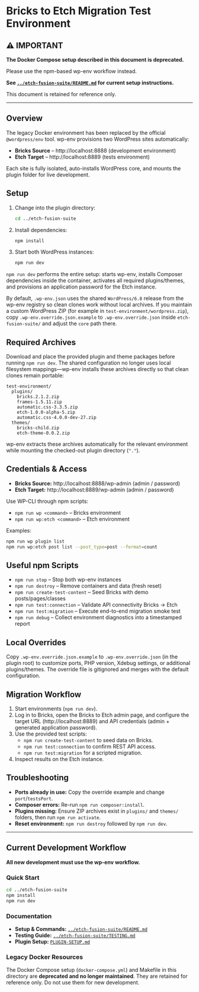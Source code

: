 # Bricks to Etch Migration Test Environment

## ⚠️ IMPORTANT

**The Docker Compose setup described in this document is deprecated.**

Please use the npm-based wp-env workflow instead.

**See [`../etch-fusion-suite/README.md`](../etch-fusion-suite/README.md) for current setup instructions.**

This document is retained for reference only.

---

## Overview

The legacy Docker environment has been replaced by the official `@wordpress/env` tool. wp-env provisions two WordPress sites automatically:

- **Bricks Source** – http://localhost:8888 (development environment)
- **Etch Target** – http://localhost:8889 (tests environment)

Each site is fully isolated, auto-installs WordPress core, and mounts the plugin folder for live development.

## Setup

1. Change into the plugin directory:
   ```bash
   cd ../etch-fusion-suite
   ```
2. Install dependencies:
   ```bash
   npm install
   ```
3. Start both WordPress instances:
   ```bash
   npm run dev
   ```

`npm run dev` performs the entire setup: starts wp-env, installs Composer dependencies inside the container, activates all required plugins/themes, and provisions an application password for the Etch instance.

By default, `.wp-env.json` uses the shared `WordPress/6.8` release from the wp-env registry so clean clones work without local archives. If you maintain a custom WordPress ZIP (for example in `test-environment/wordpress.zip`), copy `.wp-env.override.json.example` to `.wp-env.override.json` inside `etch-fusion-suite/` and adjust the `core` path there.

## Required Archives

Download and place the provided plugin and theme packages before running `npm run dev`. The shared configuration no longer uses local filesystem mappings—wp-env installs these archives directly so that clean clones remain portable:

```
test-environment/
  plugins/
    bricks.2.1.2.zip
    frames-1.5.11.zip
    automatic.css-3.3.5.zip
    etch-1.0.0-alpha-5.zip
    automatic.css-4.0.0-dev-27.zip
  themes/
    bricks-child.zip
    etch-theme-0.0.2.zip
```

wp-env extracts these archives automatically for the relevant environment while mounting the checked-out plugin directory (`"."`).

## Credentials & Access

- **Bricks Source:** http://localhost:8888/wp-admin (admin / password)
- **Etch Target:** http://localhost:8889/wp-admin (admin / password)

Use WP-CLI through npm scripts:

- `npm run wp <command>` – Bricks environment
- `npm run wp:etch <command>` – Etch environment

Examples:

```bash
npm run wp plugin list
npm run wp:etch post list --post_type=post --format=count
```

## Useful npm Scripts

- `npm run stop` – Stop both wp-env instances
- `npm run destroy` – Remove containers and data (fresh reset)
- `npm run create-test-content` – Seed Bricks with demo posts/pages/classes
- `npm run test:connection` – Validate API connectivity Bricks → Etch
- `npm run test:migration` – Execute end-to-end migration smoke test
- `npm run debug` – Collect environment diagnostics into a timestamped report

## Local Overrides

Copy `.wp-env.override.json.example` to `.wp-env.override.json` (in the plugin root) to customize ports, PHP version, Xdebug settings, or additional plugins/themes. The override file is gitignored and merges with the default configuration.

## Migration Workflow

1. Start environments (`npm run dev`).
2. Log in to Bricks, open the Bricks to Etch admin page, and configure the target URL (http://localhost:8889) and API credentials (admin + generated application password).
3. Use the provided test scripts:
   - `npm run create-test-content` to seed data on Bricks.
   - `npm run test:connection` to confirm REST API access.
   - `npm run test:migration` for a scripted migration.
4. Inspect results on the Etch instance.

## Troubleshooting

- **Ports already in use:** Copy the override example and change `port`/`testsPort`.
- **Composer errors:** Re-run `npm run composer:install`.
- **Plugins missing:** Ensure ZIP archives exist in `plugins/` and `themes/` folders, then run `npm run activate`.
- **Reset environment:** `npm run destroy` followed by `npm run dev`.

---

## Current Development Workflow

**All new development must use the wp-env workflow.**

### Quick Start

```bash
cd ../etch-fusion-suite
npm install
npm run dev
```

### Documentation

- **Setup & Commands:** [`../etch-fusion-suite/README.md`](../etch-fusion-suite/README.md)
- **Testing Guide:** [`../etch-fusion-suite/TESTING.md`](../etch-fusion-suite/TESTING.md)
- **Plugin Setup:** [`PLUGIN-SETUP.md`](PLUGIN-SETUP.md)

### Legacy Docker Resources

The Docker Compose setup (`docker-compose.yml`) and Makefile in this directory are **deprecated and no longer maintained**. They are retained for reference only. Do not use them for new development.
